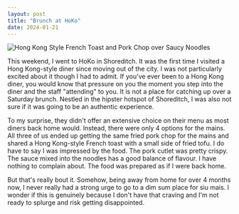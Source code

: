 ```yaml
---
layout: post
title: "Brunch at HoKo"
date: 2024-01-21
---
```

![Hong Kong Style French Toast and Pork Chop over Saucy Noodles](/images/blog/20240121.png)

This weekend, I went to HoKo in Shoreditch. It was the first time I visited a Hong Kong-style diner since moving out of the city. I was not particularly excited about it though I had to admit. If you've ever been to a Hong Kong diner, you would know that pressure on you the moment you step into the diner and the staff  "attending" to you. It is not a place for catching up over a Saturday brunch. Nestled in the hipster hotspot of Shoreditch, I was also not sure if it was going to be an authentic experience.

To my surprise, they didn't offer an extensive choice on their menu as most diners back home would. Instead, there were only 4 options for the mains. All three of us ended up getting the same fried pork chop for the mains and shared a Hong Kong-style French toast with a small side of fried tofu. I do have to say I was impressed by the food. The pork cutlet was pretty crispy. The sauce mixed into the noodles has a good balance of flavour. I have nothing to complain about. The food was prepared as if I were back home.

But that's really bout it. Somehow, being away from home for over 4 months now, I never really had a strong urge to go to a dim sum place for siu mais. I wonder if this is genuinely because I don't have that craving and I'm not ready to splurge and risk getting disappointed.